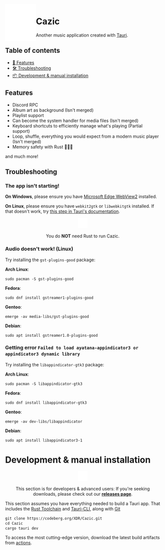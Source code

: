 <img width="100" height="120" align="left" style="float: left; margin: 20 10px 0 10;" src="assets/logo.png" alt="Logo">

# Cazic

Another music application created with [Tauri](https://tauri.app/).

## Table of contents

- [🧠 Features](#features)
- [🛠️ Troubleshooting](#troubleshooting)
- [📦 Development & manual installation](#development--manual-installation)

## Features

- Discord RPC
- Album art as background (Isn't merged)
- Playlist support
- Can become the system handler for media files (Isn't merged)
- Keyboard shortcuts to efficiently manage what's playing (Partial support)
- Loop, shuffle, everything you would expect from a modern music player (Isn't merged)
- Memory safety with Rust 🦀🦀🦀

and much more!

## Troubleshooting

### The app isn't starting!

**On Windows**, please ensure you have [Microsoft Edge WebView2](https://go.microsoft.com/fwlink/p/?LinkId=2124703) installed.

**On Linux**, please ensure you have `webkit2gtk` or `libwebkitgtk` installed. If that doesn't work, try [this step in Tauri's documentation](https://beta.tauri.app/guides/prerequisites/#linux).

<div align="center">
   <img width="32" src="assets/README.md/pin.svg">
   <p>You do <b>NOT</b> need Rust to run Cazic.</p>
</div>

### Audio doesn't work! (Linux)

Try installing the `gst-plugins-good` package:

**Arch Linux**:

```shell
sudo pacman -S gst-plugins-good
```

**Fedora**:

```shell
sudo dnf install gstreamer1-plugins-good
```

**Gentoo**:

```shell
emerge -av media-libs/gst-plugins-good
```

**Debian**:

```shell
sudo apt install gstreamer1.0-plugins-good
```

### Getting error `Failed to load ayatana-appindicator3 or appindicator3 dynamic library`

Try installing the `libappindicator-gtk3` package:


**Arch Linux**:

```shell
sudo pacman -S libappindicator-gtk3
```

**Fedora**:

```shell
sudo dnf install libappindicator-gtk3
```

**Gentoo**:

```shell
emerge -av dev-libs/libappindicator
```

**Debian**:

```shell
sudo apt install libappindicator3-1
```

# Development & manual installation

<div align="center">
   <img width="32" src="assets/README.md/pin.svg">
   <p>This section is for developers &amp; advanced users: If you're seeking downloads, please check out our <b><a href="https://codeberg.org/XDR/Cazic/releases">releases page</a></b>.</p>
</div>

This section assumes you have everything needed to build a Tauri app. That includes the [Rust Toolchain](https://rustup.rs) and [Tauri-CLI](https://beta.tauri.app/references/v2/cli/#tab-panel-454), along with [Git](https://git-scm.com)

```shell
git clone https://codeberg.org/XDR/Cazic.git
cd Cazic
cargo tauri dev
```

To access the most cutting-edge version, download the latest build artifacts from [actions](https://github.com/XandrCopyrighted/Cazic/actions).
